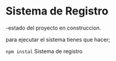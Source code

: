 <h1>Sistema de Registro</h1>

-estado del proyecto en construccion.

para ejecutar el sistema tienes que hacer;

```npm instal```
Sistema de registro 
